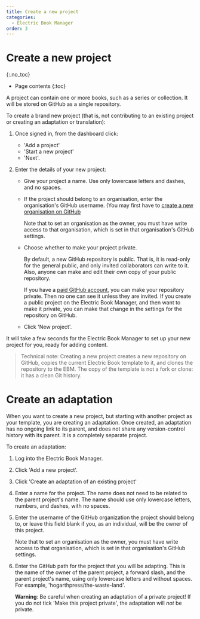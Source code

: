```yaml
---
title: Create a new project
categories:
  - Electric Book Manager
order: 3
---
```


# Create a new project
{:.no_toc}

* Page contents
{:toc}

A project can contain one or more books, such as a series or collection. It will be stored on GitHub as a single repository.

To create a brand new project (that is, not contributing to an existing project or creating an adaptation or translation):

1. Once signed in, from the dashboard click:
   
    - 'Add a project'
    - 'Start a new project'
    - 'Next'.

1. Enter the details of your new project:
    
    - Give your project a name. Use only lowercase letters and dashes, and no spaces.
    - If the project should belong to an organisation, enter the organisation's GitHub username. (You may first have to [create a new organisation on GitHub](https://github.com/account/organizations/new.)
    
        Note that to set an organisation as the owner, you must have write access to that organisation, which is set in that organisation's GitHub settings.

    - Choose whether to make your project private.

        By default, a new GitHub repository is public. That is, it is read-only for the general public, and only invited collaborators can write to it. Also, anyone can make and edit their own copy of your public repository. 

        If you have a [paid GitHub account](https://github.com/settings/billing), you can make your repository private. Then no one can see it unless they are invited. If you create a public project on the Electric Book Manager, and then want to make it private, you can make that change in the settings for the repository on GitHub.

    - Click 'New project'.

It will take a few seconds for the Electric Book Manager to set up your new project for you, ready for adding content. 

> Technical note: Creating a new project creates a new repository on GitHub, copies the current Electric Book template to it, and clones the repository to the EBM. The copy of the template is not a fork or clone: it has a clean Git history.

# Create an adaptation

When you want to create a new project, but starting with another project as your template, you are creating an adaptation. Once created, an adaptation has no ongoing link to its parent, and does not share any version-control history with its parent. It is a completely separate project.

To create an adaptation:

1. Log into the Electric Book Manager.
2. Click 'Add a new project'.
3. Click 'Create an adaptation of an existing project'
4. Enter a name for the project. The name does not need to be related to the parent project's name. The name should use only lowercase letters, numbers, and dashes, with no spaces.
5. Enter the username of the GitHub organization the project should belong to, or leave this field blank if you, as an individual, will be the owner of this project.

    Note that to set an organisation as the owner, you must have write access to that organisation, which is set in that organisation's GitHub settings.

6. Enter the GitHub path for the project that you will be adapting. This is the name of the owner of the parent project, a forward slash, and the parent project's name, using only lowercase letters and without spaces. For example, 'hogarthpress/the-waste-land'.

    **Warning**: Be careful when creating an adaptation of a private project! If you do not tick 'Make this project private', the adaptation will *not* be private.
